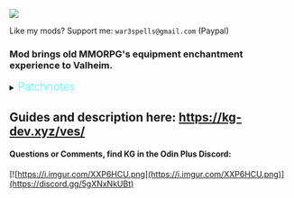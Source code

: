 ![](https://i.imgur.com/nRGWth9.png)

Like my mods? Support me: `war3spells@gmail.com` (Paypal)

### Mod brings old MMORPG's equipment enchantment experience to Valheim.

<details>
  <summary><b><span style="color:aqua;font-weight:200;font-size:20px">
    Patchnotes
</span></b></summary>

| Version   | Changes                                                               |
|-----------|-----------------------------------------------------------------------|
| 1.1.0     | Added 4 directories for Override + Requirements additional .yml files |
| 1.0.0     | Mod released                                                          |
</details>

## Guides and description here: https://kg-dev.xyz/ves/

####  Questions or Comments, find KG in the Odin Plus Discord:
[![https://i.imgur.com/XXP6HCU.png](https://i.imgur.com/XXP6HCU.png)](https://discord.gg/5gXNxNkUBt)
